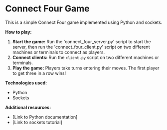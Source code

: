 # Connect Four Game

This is a simple Connect Four game implemented using Python and sockets.

**How to play:**
1. **Start the game:** Run the 'connect_four_server.py' script to start the server, then run the 'connect_four_client.py' script on two different machines or terminals to connect as players.
2. **Connect clients:** Run the `client.py` script on two different machines or terminals.
3. **Play the game:** Players take turns entering their moves. The first player to get three in a row wins!

**Technologies used:**
* Python
* Sockets

**Additional resources:**
* [Link to Python documentation]
* [Link to sockets tutorial]
